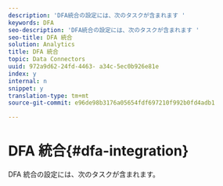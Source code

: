 ```yaml
---
description: 'DFA統合の設定には、次のタスクが含まれます '
keywords: DFA
seo-description: 'DFA統合の設定には、次のタスクが含まれます '
seo-title: DFA 統合
solution: Analytics
title: DFA 統合
topic: Data Connectors
uuid: 972a9d62-24fd-4463- a34c-5ec0b926e81e
index: y
internal: n
snippet: y
translation-type: tm+mt
source-git-commit: e96de98b3176a05654fdf697210f992b0fd4adb1

---
```



# DFA 統合{#dfa-integration}

DFA 統合の設定には、次のタスクが含まれます。

